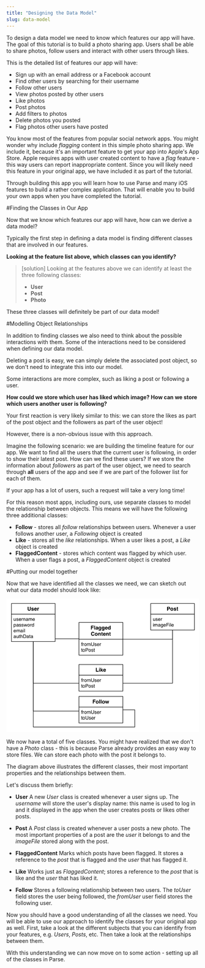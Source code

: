 ```yaml
---
title: "Designing the Data Model"
slug: data-model
---
```


To design a data model we need to know which features our app will have. The goal of this tutorial is to build a photo sharing app. Users shall be able to share photos, follow users and interact with other users through likes.

This is the detailed list of features our app will have:

- Sign up with an email address or a Facebook account
- Find other users by searching for their username
- Follow other users
- View photos posted by other users
- Like photos
- Post photos
- Add filters to photos
- Delete photos you posted
- Flag photos other users have posted

You know most of the features from popular social network apps. You might wonder why include *flagging* content in this simple photo sharing app. We include it, because it's an important feature to get your app into Apple's App Store. Apple requires apps with user created content to have a *flag* feature - this way users can report inappropriate content. Since you will likely need this feature in your original app, we have included it as part of the tutorial.

Through building this app you will learn how to use Parse and many iOS features to build a rather complex application. That will enable you to build your own apps when you have completed the tutorial.

#Finding the Classes in Our App

Now that we know which features our app will have, how can we derive a data model?

Typically the first step in defining a data model is finding different classes that are involved in our features.

**Looking at the feature list above, which classes can you identify?**

> [solution]
Looking at the features above we can identify at least the three following classes:
>
>- **User**
>- **Post**
>- **Photo**

These three classes will definitely be part of our data model!

#Modelling Object Relationships

In addition to finding classes we also need to think about the possible interactions with them. Some of the interactions need to be considered when defining our data model.

Deleting a post is easy, we can simply delete the associated post object, so we don't need to integrate this into our model.

Some interactions are more complex, such as liking a post or following a user.

**How could we store which user has liked which image? How can we store which users another user is following?**

Your first reaction is very likely similar to this: we can store the likes as part of the post object and the followers as part of the user object!

However, there is a non-obvious issue with this approach.

Imagine the following scenario: we are building the timeline feature for our app. We want to find all the users that the current user is following, in order to show their latest post. How can we find these users? If we store the information about *followers* as part of the user object, we need to search through **all** users of the app and see if we are part of the follower list for each of them.

If your app has a lot of users, such a request will take a very long time!

For this reason most apps, including ours, use separate classes to model the relationship between objects. This means we will have the following three additional classes:

- **Follow** - stores all *follow* relationships between users. Whenever a user follows another user, a *Following* object is created
- **Like** - stores all the *like* relationships. When a user likes a post, a *Like* object is created
- **FlaggedContent** - stores which content was flagged by which user. When a user flags a post, a *FlaggedContent* object is created

#Putting our model together

Now that we have identified all the classes we need, we can sketch out what our data model should look like:

![image](ER.png)

We now have a total of five classes. You might have realized that we don't have a *Photo* class - this is because Parse already provides an easy way to store files. We can store each photo with the post it belongs to.

The diagram above illustrates the different classes, their most important properties and the relationships between them.

Let's discuss them briefly:

- **User**
A new *User* class is created whenever a user signs up. The *username* will store the user's display name: this name is used to log in and it displayed in the app when the user creates posts or likes other posts.

- **Post**
A *Post* class is created whenever a user posts a new photo. The most important properties of a post are the *user* it belongs to and the *imageFile* stored along with the post.

- **FlaggedContent**
Marks which posts have been flagged. It stores a reference to the *post* that is flagged and the *user* that has flagged it.

- **Like**
Works just as *FlaggedContent*; stores a reference to the *post* that is like and the *user* that has liked it.

- **Follow**
Stores a following relationship between two users. The *toUser* field stores the user being followed, the *fromUser* user field stores the following user.

Now you should have a good understanding of all the classes we need. You will be able to use our approach to identify the classes for your original app as well. First, take a look at the different subjects that you can identify from your features, e.g. *Users*, *Posts*, etc. Then take a look at the relationships between them.

With this understanding we can now move on to some action - setting up all of the classes in Parse.
